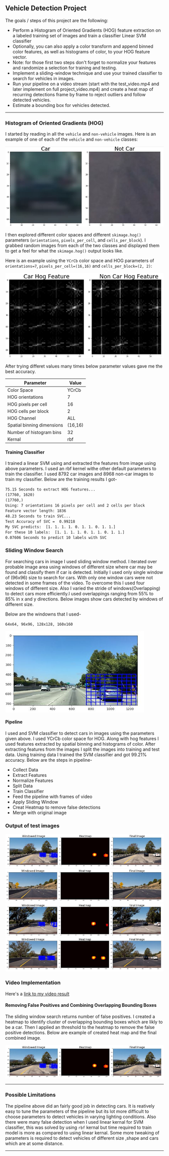 **Vehicle Detection Project**
---
The goals / steps of this project are the following:

* Perform a Histogram of Oriented Gradients (HOG) feature extraction on a labeled training set of images and train a classifier Linear SVM classifier
* Optionally, you can also apply a color transform and append binned color features, as well as histograms of color, to your HOG feature vector. 
* Note: for those first two steps don't forget to normalize your features and randomize a selection for training and testing.
* Implement a sliding-window technique and use your trained classifier to search for vehicles in images.
* Run your pipeline on a video stream (start with the test_video.mp4 and later implement on full project_video.mp4) and create a heat map of recurring detections frame by frame to reject outliers and follow detected vehicles.
* Estimate a bounding box for vehicles detected.

[//]: # (Image References)
[image1]: ./OutputImages/Car.JPG
[image2]: ./OutputImages/HOG.JPG
[image3]: ./OutputImages/Windows_detected.JPG
[image4]: ./OutputImages/CarHeat.JPG
[image5]: ./OutputImages/test1.JPG
[image6]: ./OutputImages/test2.JPG
[image7]: ./OutputImages/test5.JPG
[image8]: ./OutputImages/test6.JPG
[image9]: ./OutputImages/window.JPG

---
### Histogram of Oriented Gradients (HOG)

I started by reading in all the `vehicle` and `non-vehicle` images.  Here is an example of one of each of the `vehicle` and `non-vehicle` classes:

![alt text][image1]

I then explored different color spaces and different `skimage.hog()` parameters (`orientations`, `pixels_per_cell`, and `cells_per_block`).  I grabbed random images from each of the two classes and displayed them to get a feel for what the `skimage.hog()` output looks like.

Here is an example using the `YCrCb` color space and HOG parameters of `orientations=7`, `pixels_per_cell=(16,16)` and `cells_per_block=(2, 2)`:

![alt text][image2]

After trying differet values many times below parameter values gave me the best accuracy.

| Parameter | Value |
|-----------|---------|
| Color Space | YCrCb |
| HOG orientations | 7 |
| HOG pixels per cell | 16 |
| HOG cells per block | 2 |
| HOG Channel | ALL |
| Spatial binning dimensions | (16,16) |
| Number of histogram bins | 32 |
| Kernal | rbf |

#### Training Classifier

I trained a linear SVM using and extracted the features from image using above parameters. I used an rbf kernel withe other default parameters to train the classifier. I used 8792 car images and 8968 non-car images to train my classifier. 
Below are the training results I got-

`75.15 Seconds to extract HOG features...`<br /> 
`(17760, 1620)` <br />
`(17760,)` <br />
`Using: 7 orientations 16 pixels per cell and 2 cells per block` <br />
`Feature vector length: 1836` <br />
`48.23 Seconds to train SVC...`  <br />
`Test Accuracy of SVC =  0.99218`  <br />
`My SVC predicts:  [1. 1. 1. 1. 0. 1. 1. 0. 1. 1.]`<br />
`For these 10 labels:  [1. 1. 1. 1. 0. 1. 1. 0. 1. 1.]`  <br />
`0.07606 Seconds to predict 10 labels with SVC`  <br />
  
### Sliding Window Search

For searching cars in image I used sliding window method. I iterated over probable image area using windows of different size where car may be found and classify them if car is detected. Initially I used only single window of (96x96) size to search for cars. With only one window cars were not detected in some frames of the video. To overcome this I used four windows of different size. Also I varied the stride of windows(Overlapping) to detect cars more efficiently.I used overlappings ranging from 55% to 85% in x and y directions. Below images show cars detected by windows of different size.

Below are the windowns that I used-

`64x64, 96x96, 128x128, 160x160`

![alt text][image9]

#### Pipeline

I used and SVM classifier to detect cars in images using the parameters given above. I used YCrCb color space for HOG. Along with hog features I used features extracted by spatial binning and histograms of color. After extracting features from the images I split the images into training and test data. Using training data I trained the SVM classifier and got 99.21% accuracy. Below are the steps in pipeline-

- Collect Data
- Extract Features
- Normalize Features
- Split Data
- Train Classifier
- Feed the pipeline with frames of video
- Apply Sliding Window
- Creat Heatmap to remove false detections
- Merge with original image

### Output of test images

![alt text][image5]
![alt text][image6]
![alt text][image7]
![alt text][image8]

### Video Implementation

Here's a [link to my video result](./test_output_videos/output1.mp4)


#### Removing False Positives and Combining Overlapping Bounding Boxes

The sliding window search returns number of false positives. I created a heatmap to identify cluster of overlapping bounding boxes which are likly to be a car. Then I applied an threshold to the heatmap to remove the false positive detections. 
Below are example of created heat map and the final combined image.

![alt text][image5]

---

### Possible Limitations

The pipeline above did an fairly good job in detecting cars. It is reatively easy to tune the parameters of the pipeline but its lot more difficult to choose parameters to detect vehicles in varying lighting conditions. Also there were many false detection when I used linear kernal for SVM classifier, this was solved by using `rbf` kernal but time required to train model is more as compared to using linear kernal. Some more tweaking of parameters is required to detect vehicles of different size ,shape and cars which are at some distance.

---

